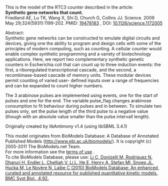 

This is the model of the RTC3 counter described in the article:  
**Synthetic gene networks that count.**   
Friedland AE, Lu TK, Wang X, Shi D, Church G, Collins JJ. Science. 2009 May
29;324(5931):1199-202. PMID:
[19478183](http://www.ncbi.nlm.nih.gov/pubmed/19478183) , DOI:
[10.1126/science.1172005](http://dx.doi.org/10.1126/science.1172005)

Abstract:  
Synthetic gene networks can be constructed to emulate digital circuits and
devices, giving one the ability to program and design cells with some of the
principles of modern computing, such as counting. A cellular counter would
enable complex synthetic programming and a variety of biotechnology
applications. Here, we report two complementary synthetic genetic counters in
Escherichia coli that can count up to three induction events: the first, a
riboregulated transcriptional cascade, and the second, a recombinase-based
cascade of memory units. These modular devices permit counting of varied user-
defined inputs over a range of frequencies and can be expanded to count higher
numbers.

The 3 arabinose pulses are implemented using events, one for the start of
pulses and one for the end. The variable pulse_flag changes arabinose
consumption to fit behaviour during pulses and in between. To simulate two
pulses only, set the pulse length of the third pulse to a negative value
(though with an absolute value smaller than the pulse intervall length).

Originally created by libAntimony v1.4 (using libSBML 3.4.1)

This model originates from BioModels Database: A Database of Annotated
Published Models (http://www.ebi.ac.uk/biomodels/). It is copyright (c)
2005-2011 The BioModels.net Team.  
For more information see the [terms of
use](http://www.ebi.ac.uk/biomodels/legal.html) .  
To cite BioModels Database, please use: [Li C, Donizelli M, Rodriguez N,
Dharuri H, Endler L, Chelliah V, Li L, He E, Henry A, Stefan MI, Snoep JL,
Hucka M, Le Novère N, Laibe C (2010) BioModels Database: An enhanced, curated
and annotated resource for published quantitative kinetic models. BMC Syst
Biol., 4:92.](http://www.ncbi.nlm.nih.gov/pubmed/20587024)

